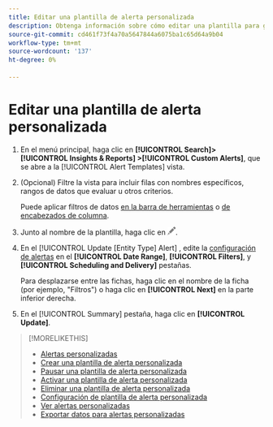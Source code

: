 ```yaml
---
title: Editar una plantilla de alerta personalizada
description: Obtenga información sobre cómo editar una plantilla para generar alertas personalizadas.
source-git-commit: cd461f73f4a70a5647844a6075ba1c65d64a9b04
workflow-type: tm+mt
source-wordcount: '137'
ht-degree: 0%

---
```


# Editar una plantilla de alerta personalizada

1. En el menú principal, haga clic en **[!UICONTROL Search]> [!UICONTROL Insights & Reports] >[!UICONTROL Custom Alerts]**, que se abre a la [!UICONTROL Alert Templates] vista.

1. (Opcional) Filtre la vista para incluir filas con nombres específicos, rangos de datos que evaluar u otros criterios.

   Puede aplicar filtros de datos [en la barra de herramientas](/help/search-social-commerce/common-tasks/data-views/ad-hoc-settings/column-filter-apply-from-toolbar.md) o [de encabezados de columna](/help/search-social-commerce/common-tasks/data-views/ad-hoc-settings/column-filter-apply-from-column-heading.md).

1. Junto al nombre de la plantilla, haga clic en ![Editar](/help/search-social-commerce/assets/edit.png "Editar").

1. En el [!UICONTROL Update \[Entity Type\] Alert] , edite la [configuración de alertas](alert-template-settings.md) en el **[!UICONTROL Date Range]**, **[!UICONTROL Filters]**, y **[!UICONTROL Scheduling and Delivery]** pestañas.

   Para desplazarse entre las fichas, haga clic en el nombre de la ficha (por ejemplo, &quot;Filtros&quot;) o haga clic en **[!UICONTROL Next]** en la parte inferior derecha.

1. En el [!UICONTROL Summary] pestaña, haga clic en **[!UICONTROL Update]**.

>[!MORELIKETHIS]
>
>* [Alertas personalizadas](alert-about.md)
>* [Crear una plantilla de alerta personalizada](alert-template-create.md)
>* [Pausar una plantilla de alerta personalizada](alert-template-pause.md)
>* [Activar una plantilla de alerta personalizada](alert-template-activate.md)
>* [Eliminar una plantilla de alerta personalizada](alert-template-delete.md)
>* [Configuración de plantilla de alerta personalizada](alert-template-settings.md)
>* [Ver alertas personalizadas](alert-view.md)
>* [Exportar datos para alertas personalizadas](alert-export-data.md)

